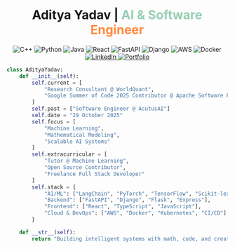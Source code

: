 <div align="center">
  <h1>Aditya Yadav | <span style="color:#96CEB4">AI & Software</span> <span style="color:#FF8C42">Engineer</span></h1>
  <p>
    <img src="https://img.shields.io/badge/C++-00599C?style=flat-square&logo=cplusplus&logoColor=white" alt="C++"/>
    <img src="https://img.shields.io/badge/Python-3776AB?style=flat-square&logo=python&logoColor=white" alt="Python"/>
    <img src="https://img.shields.io/badge/Java-007396?style=flat-square&logo=java&logoColor=white" alt="Java"/>
    <img src="https://img.shields.io/badge/React-20232A?style=flat-square&logo=react&logoColor=61DAFB" alt="React"/>
    <img src="https://img.shields.io/badge/FastAPI-009688?style=flat-square&logo=fastapi&logoColor=white" alt="FastAPI"/>
    <img src="https://img.shields.io/badge/Django-092E20?style=flat-square&logo=django&logoColor=white" alt="Django"/>
    <img src="https://img.shields.io/badge/AWS-232F3E?style=flat-square&logo=amazon-aws&logoColor=white" alt="AWS"/>
    <img src="https://img.shields.io/badge/Docker-2496ED?style=flat-square&logo=docker&logoColor=white" alt="Docker"/>
    <a href="https://www.linkedin.com/in/2580aditya/">
      <img src="https://img.shields.io/badge/LinkedIn-0077B5?style=flat-square&logo=linkedin&logoColor=white" alt="LinkedIn"/>
    </a>
    <a href="https://portfolio-x41c.onrender.com">
      <img src="https://img.shields.io/badge/Portfolio-FF5722?style=flat-square&logo=google-chrome&logoColor=white" alt="Portfolio"/>
    </a>
  </p>
</div>

```python
class AdityaYadav:
    def __init__(self):
        self.current = [
            "Research Consultant @ WorldQuant",
            "Google Summer of Code 2025 Contributor @ Apache Software Foundation"
        ]
        self.past = ["Software Engineer @ AcutusAI"]
        self.date = "29 October 2025"
        self.focus = [
            "Machine Learning", 
            "Mathematical Modeling", 
            "Scalable AI Systems"
        ]
        self.extracurricular = [
            "Tutor @ Machine Learning",
            "Open Source Contributor",
            "Freelance Full Stack Developer"
        ]
        self.stack = {
            "AI/ML": ["LangChain", "PyTorch", "TensorFlow", "Scikit-learn"],
            "Backend": ["FastAPI", "Django", "Flask", "Express"],
            "Frontend": ["React", "TypeScript", "JavaScript"],
            "Cloud & DevOps": ["AWS", "Docker", "Kubernetes", "CI/CD"]
        }

    def __str__(self):
        return "Building intelligent systems with math, code, and creativity."
